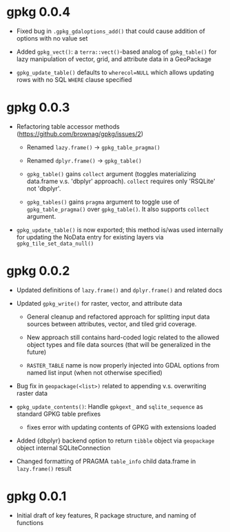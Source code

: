 # gpkg 0.0.4

 - Fixed bug in `.gpkg_gdaloptions_add()` that could cause addition of options with no value set
 
 - Added `gpkg_vect()`: a `terra::vect()`-based analog of `gpkg_table()` for lazy manipulation of vector, grid, and attribute data in a GeoPackage
 
 - `gpkg_update_table()` defaults to `wherecol=NULL` which allows updating rows with no SQL `WHERE` clause specified

# gpkg 0.0.3

 - Refactoring table accessor methods (https://github.com/brownag/gpkg/issues/2)
 
   - Renamed `lazy.frame()` -> `gpkg_table_pragma()`
  
   - Renamed `dplyr.frame()` -> `gpkg_table()`
   
   - `gpkg_table()` gains `collect` argument (toggles materializing data.frame v.s. 'dbplyr' approach). `collect` requires only 'RSQLite' not 'dbplyr'.
   
   - `gpkg_tables()` gains `pragma` argument to toggle use of `gpkg_table_pragma()` over `gpkg_table()`. It also supports `collect` argument. 
   
 - `gpkg_update_table()` is now exported; this method is/was used internally for updating the NoData entry for existing layers via `gpkg_tile_set_data_null()`

# gpkg 0.0.2

* Updated definitions of `lazy.frame()` and `dplyr.frame()` and related docs

* Updated `gpkg_write()` for raster, vector, and attribute data

  * General cleanup and refactored approach for splitting input data sources between attributes, vector, and tiled grid coverage. 
  
  * New approach still contains hard-coded logic related to the allowed object types and file data sources (that will be generalized in the future)
  
  * `RASTER_TABLE` name is now properly injected into GDAL options from named list input (when not otherwise specified)

* Bug fix in `geopackage(<list>)` related to appending v.s. overwriting raster data

* `gpkg_update_contents()`: Handle `gpkgext_` and `sqlite_sequence` as standard GPKG table prefixes  
  * fixes error with updating contents of GPKG with extensions loaded
  
* Added {dbplyr} backend option to return `tibble` object via `geopackage` object internal SQLiteConnection

* Changed formatting of PRAGMA `table_info` child data.frame in `lazy.frame()` result

# gpkg 0.0.1

* Initial draft of key features, R package structure, and naming of functions
